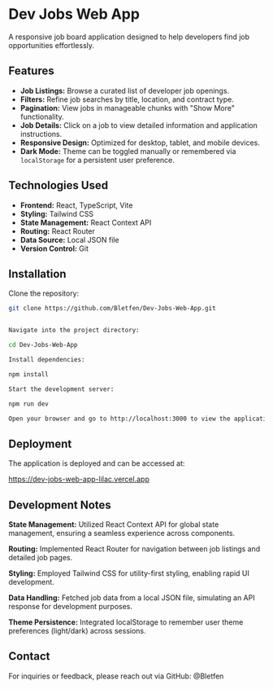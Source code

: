 # Dev Jobs Web App

A responsive job board application designed to help developers find job opportunities effortlessly.

## Features

- **Job Listings:** Browse a curated list of developer job openings.
- **Filters:** Refine job searches by title, location, and contract type.
- **Pagination:** View jobs in manageable chunks with "Show More" functionality.
- **Job Details:** Click on a job to view detailed information and application instructions.
- **Responsive Design:** Optimized for desktop, tablet, and mobile devices.
- **Dark Mode:** Theme can be toggled manually or remembered via `localStorage` for a persistent user preference.

## Technologies Used

- **Frontend:** React, TypeScript, Vite
- **Styling:** Tailwind CSS
- **State Management:** React Context API
- **Routing:** React Router
- **Data Source:** Local JSON file
- **Version Control:** Git

## Installation

Clone the repository:

```bash
git clone https://github.com/Bletfen/Dev-Jobs-Web-App.git


Navigate into the project directory:

cd Dev-Jobs-Web-App

Install dependencies:

npm install

Start the development server:

npm run dev

Open your browser and go to http://localhost:3000 to view the application.

```

## Deployment

The application is deployed and can be accessed at:

https://dev-jobs-web-app-lilac.vercel.app

## Development Notes

**State Management:** Utilized React Context API for global state management, ensuring a seamless experience across components.

**Routing:** Implemented React Router for navigation between job listings and detailed job pages.

**Styling:** Employed Tailwind CSS for utility-first styling, enabling rapid UI development.

**Data Handling:** Fetched job data from a local JSON file, simulating an API response for development purposes.

**Theme Persistence:** Integrated localStorage to remember user theme preferences (light/dark) across sessions.

## Contact

For inquiries or feedback, please reach out via GitHub: @Bletfen
